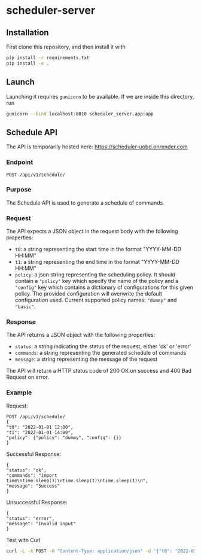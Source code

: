 # scheduler-server

## Installation
First clone this repository, and then install it with
```bash
pip install -r requirements.txt
pip install -e .
```
## Launch
Launching it requires `gunicorn` to be available. If we are inside this directory, run
```bash
gunicorn --bind localhost:8010 scheduler_server.app:app
```
## Schedule API
The API is temporarily hosted here: https://scheduler-uobd.onrender.com

### Endpoint
`POST /api/v1/schedule/`

### Purpose
The Schedule API is used to generate a schedule of commands.

### Request
The API expects a JSON object in the request body with the following properties:

- `t0`: a string representing the start time in the format "YYYY-MM-DD HH:MM"
- `t1`: a string representing the end time in the format "YYYY-MM-DD HH:MM"
- `policy`: a json string representing the scheduling policy. It should contain a `"policy"` key which specify the name of the policy and a `"config"` key which contains a dictionary of configurations for this given policy. The provided configuration will overwrite the default configuration used. Current supported policy names: `"dummy"` and `"basic"`.  

### Response

The API returns a JSON object with the following properties:
- `status`: a string indicating the status of the request, either 'ok' or 'error'
- `commands`: a string representing the generated schedule of commands
- `message`: a string representing the message of the request

The API will return a HTTP status code of 200 OK on success and 400 Bad Request on error.

### Example

Request:
```
POST /api/v1/schedule/
{
"t0": "2022-01-01 12:00",
"t1": "2022-01-01 14:00",
"policy": {"policy": "dummy", "config": {}}
}
```

Successful Response:
```
{
"status": "ok",
"commands": "import time\ntime.sleep(1)\ntime.sleep(1)\ntime.sleep(1)\n",
"message": "Success"
}
```

Unsuccessful Response:
```
{
"status": "error",
"message": "Invalid input"
}
```

Test with Curl
```bash
curl -L -X POST -H "Content-Type: application/json" -d '{"t0": "2022-01-01 12:00", "t1": "2022-01-01 14:00", "policy": "{\"policy\": \"dummy\", \"config\": {}}"}' http://127.0.0.1:8010/api/v1/schedule
```
